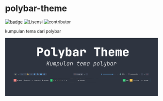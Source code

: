 # polybar-theme
[![badge](https://img.shields.io/discord/722002048643497994?label=discord&style=for-the-badge)](https://discord.gg/wpu)
![Lisensi](https://img.shields.io/github/license/bellshade/polybar-theme?style=for-the-badge)
![contributor](https://img.shields.io/github/contributors/bellshade/polybar-theme?style=for-the-badge)

kumpulan tema dari polybar


![arwentheme](banner.png)
